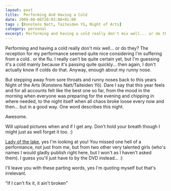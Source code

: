 ```yaml
---
layout: post
title:  Performing And Having a Cold
date: 2009-08-06T20:03:00+01:00
tags : [Konstens Natt, Taiteiden Yö, Night of Arts]
category: personal
excerpt: Performing and having a cold really don't mix well... or do they?
---
```

Performing and having a cold really don't mix well... or do they? The reception for my performance seemed quite nice considering I'm suffering from a cold.. or the flu. I really can't be quite certain yet, but I'm guessing it's a cold mainly because it's passing quite quickly... then again, I don't actually know if colds do that. Anyway, enough about my runny nose.

But stepping away from sore throats and runny noses back to this years Night of the Arts (Konstens Natt/Taiteiden Yö). Dare I say that this year feels and for all accounts felt like the best one so far, from the mood in the morning when everyone was preparing for the evening and chipping in where needed, to the night itself when all chaos broke loose every now and then... but in a good way. One word describes this night.

Awesome.

Will upload pictures when and if I get any. Don't hold your breath though I might just as well forget it too. :)

[Lady of the lake][lake], yes I'm looking at you! You missed one hell of a performance, not just from me, but from two other very talented girls (who's names I would gladly publish right here, but I won't as I haven't asked them). I guess you'll just have to by the DVD instead... :)

I'll leave you with these parting words, yes I'm quoting myself but that's irrelevant.

"If I can't fix it, it ain't broken"

[lake]: http://lakealike.blogspot.co.uk/